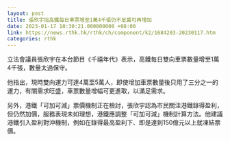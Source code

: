 ```yaml
---
layout: post
title: 張欣宇指高鐵每日車票增至1萬4千張仍不足冀可再增加
date: 2023-01-17 10:30:21.000000000 +08:00
link: https://news.rthk.hk/rthk/ch/component/k2/1684203-20230117.htm
categories: rthk
---
```


立法會議員張欣宇在本台節目《千禧年代》表示，高鐵每日雙向車票數量增至1萬4千張，數量太過保守。

他指出，現時雙向運力可達4萬至5萬人，即使增加車票數量後只用了三分之一的運力，有關需求旺盛，車票數量增幅可更進取，以滿足需求。

另外，港鐵「可加可減」票價機制正在檢討，張欣宇認為市民關注港鐵錄得盈利，但仍然加價，服務表現未如理想，港鐵應調整「可加可減」機制計算方法。他建議港鐵引入盈利對沖機制，例如在錄得最高盈利下、即是達到150億元以上就凍結票價。
